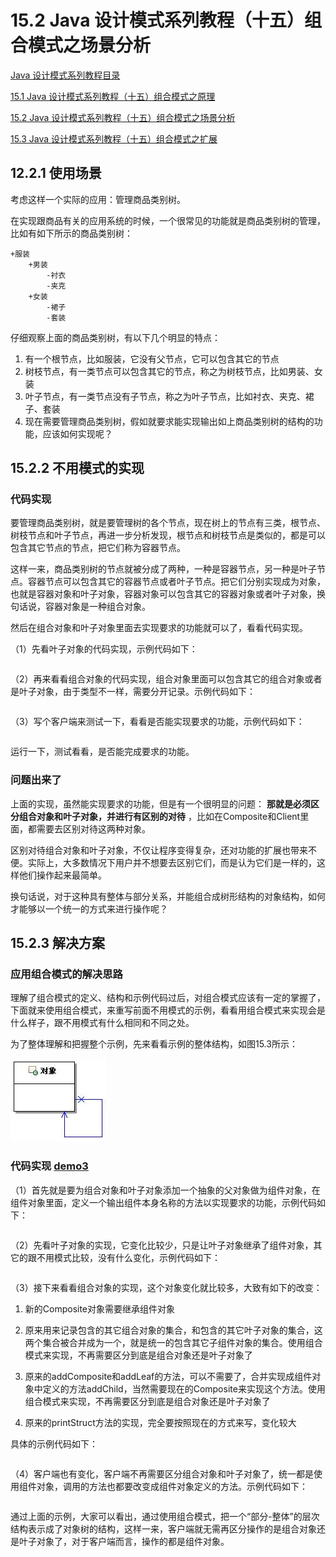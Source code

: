 # 15.2 Java 设计模式系列教程（十五）组合模式之场景分析

[Java 设计模式系列教程目录](https://github.com/binarylei/java/blob/master/%E8%AE%BE%E8%AE%A1%E6%A8%A1%E5%BC%8F/01.%20Java%20%E8%AE%BE%E8%AE%A1%E6%A8%A1%E5%BC%8F%E7%B3%BB%E5%88%97%E6%95%99%E7%A8%8B%EF%BC%88%E4%B8%80%EF%BC%89%E7%9B%AE%E5%BD%95.md)

[15.1 Java 设计模式系列教程（十五）组合模式之原理]()

[15.2 Java 设计模式系列教程（十五）组合模式之场景分析]()

[15.3 Java 设计模式系列教程（十五）组合模式之扩展]()

## 12.2.1 使用场景

考虑这样一个实际的应用：管理商品类别树。

在实现跟商品有关的应用系统的时候，一个很常见的功能就是商品类别树的管理，比如有如下所示的商品类别树：

```
+服装
    +男装
        -衬衣
        -夹克
    +女装
        -裙子
        -套装
```

仔细观察上面的商品类别树，有以下几个明显的特点：

1. 有一个根节点，比如服装，它没有父节点，它可以包含其它的节点
2. 树枝节点，有一类节点可以包含其它的节点，称之为树枝节点，比如男装、女装
3. 叶子节点，有一类节点没有子节点，称之为叶子节点，比如衬衣、夹克、裙子、套装
4. 现在需要管理商品类别树，假如就要求能实现输出如上商品类别树的结构的功能，应该如何实现呢？

## 15.2.2 不用模式的实现

### 代码实现

要管理商品类别树，就是要管理树的各个节点，现在树上的节点有三类，根节点、树枝节点和叶子节点，再进一步分析发现，根节点和树枝节点是类似的，都是可以包含其它节点的节点，把它们称为容器节点。

这样一来，商品类别树的节点就被分成了两种，一种是容器节点，另一种是叶子节点。容器节点可以包含其它的容器节点或者叶子节点。把它们分别实现成为对象，也就是容器对象和叶子对象，容器对象可以包含其它的容器对象或者叶子对象，换句话说，容器对象是一种组合对象。

然后在组合对象和叶子对象里面去实现要求的功能就可以了，看看代码实现。

（1）先看叶子对象的代码实现，示例代码如下：

```java
```

（2）再来看看组合对象的代码实现，组合对象里面可以包含其它的组合对象或者是叶子对象，由于类型不一样，需要分开记录。示例代码如下：

```java
```

（3）写个客户端来测试一下，看看是否能实现要求的功能，示例代码如下：

```java
```

运行一下，测试看看，是否能完成要求的功能。

### 问题出来了

上面的实现，虽然能实现要求的功能，但是有一个很明显的问题： **那就是必须区分组合对象和叶子对象，并进行有区别的对待** ，比如在Composite和Client里面，都需要去区别对待这两种对象。

区别对待组合对象和叶子对象，不仅让程序变得复杂，还对功能的扩展也带来不便。实际上，大多数情况下用户并不想要去区别它们，而是认为它们是一样的，这样他们操作起来最简单。

换句话说，对于这种具有整体与部分关系，并能组合成树形结构的对象结构，如何才能够以一个统一的方式来进行操作呢？

## 15.2.3 解决方案

### 应用组合模式的解决思路

理解了组合模式的定义、结构和示例代码过后，对组合模式应该有一定的掌握了，下面就来使用组合模式，来重写前面不用模式的示例，看看用组合模式来实现会是什么样子，跟不用模式有什么相同和不同之处。

为了整体理解和把握整个示例，先来看看示例的整体结构，如图15.3所示：

![图15.3  使用组合模式实现示例的结构示意图](img/15.3.jpg)

### 代码实现 [demo3]()

（1）首先就是要为组合对象和叶子对象添加一个抽象的父对象做为组件对象，在组件对象里面，定义一个输出组件本身名称的方法以实现要求的功能，示例代码如下：

```java
```

（2）先看叶子对象的实现，它变化比较少，只是让叶子对象继承了组件对象，其它的跟不用模式比较，没有什么变化，示例代码如下：

```java
```

（3）接下来看看组合对象的实现，这个对象变化就比较多，大致有如下的改变：

1. 新的Composite对象需要继承组件对象

2. 原来用来记录包含的其它组合对象的集合，和包含的其它叶子对象的集合，这两个集合被合并成为一个，就是统一的包含其它子组件对象的集合。使用组合模式来实现，不再需要区分到底是组合对象还是叶子对象了

3. 原来的addComposite和addLeaf的方法，可以不需要了，合并实现成组件对象中定义的方法addChild，当然需要现在的Composite来实现这个方法。使用组合模式来实现，不再需要区分到底是组合对象还是叶子对象了

4. 原来的printStruct方法的实现，完全要按照现在的方式来写，变化较大

具体的示例代码如下：

```java
```

（4）客户端也有变化，客户端不再需要区分组合对象和叶子对象了，统一都是使用组件对象，调用的方法也都要改变成组件对象定义的方法。示例代码如下：

```java
```

通过上面的示例，大家可以看出，通过使用组合模式，把一个“部分-整体”的层次结构表示成了对象树的结构，这样一来，客户端就无需再区分操作的是组合对象还是叶子对象了，对于客户端而言，操作的都是组件对象。